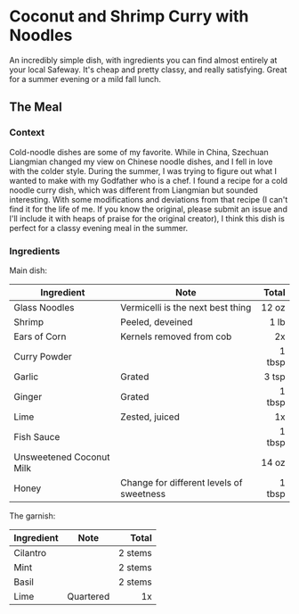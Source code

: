 # Coconut and Shrimp Curry with Noodles

An incredibly simple dish, with ingredients you can find almost entirely at your local Safeway. It's cheap and pretty classy, and really satisfying. Great for a summer evening or a mild fall lunch.  

## The Meal

### Context 

Cold-noodle dishes are some of my favorite. While in China, Szechuan Liangmian changed my view on Chinese noodle dishes, and I fell in love with the colder style. During the summer, I was trying to figure out what I wanted to make with my Godfather who is a chef. I found a recipe for a cold noodle curry dish, which was different from Liangmian but sounded interesting. With some modifications and deviations from that recipe (I can't find it for the life of me. If you know the original, please submit an issue and I'll include it with heaps of praise for the original creator), I think this dish is perfect for a classy evening meal in the summer.

### Ingredients

Main dish: 

| Ingredient | Note | Total |
| ---------- | ---- | -----:|
| Glass Noodles | Vermicelli is the next best thing | 12 oz |
| Shrimp | Peeled, deveined | 1 lb |
| Ears of Corn | Kernels removed from cob | 2x |
| Curry Powder | | 1 tbsp |
| Garlic | Grated | 3 tsp |
| Ginger | Grated | 1 tbsp |
| Lime | Zested, juiced | 1x |
| Fish Sauce | | 1 tbsp |
| Unsweetened Coconut Milk | | 14 oz |
| Honey | Change for different levels of sweetness | 1 tbsp |

The garnish:

| Ingredient | Note | Total |
| ---------- | ---- | -----:|
| Cilantro | | 2 stems |
| Mint | | 2 stems |
| Basil | | 2 stems |
| Lime | Quartered | 1x |

